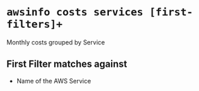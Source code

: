 # `awsinfo costs services [first-filters]+`

Monthly costs grouped by Service

## First Filter matches against

* Name of the AWS Service
